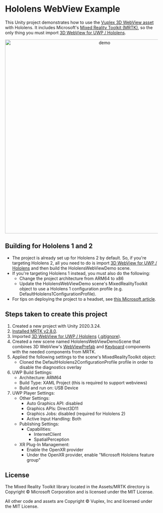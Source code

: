 # Hololens WebView Example

This Unity project demonstrates how to use the [Vuplex 3D WebView asset](https://developer.vuplex.com/webview/overview) with Hololens. It includes Microsoft's [Mixed Reality Toolkit (MRTK)](https://github.com/microsoft/MixedRealityToolkit-Unity), so the only thing you must import [3D WebView for UWP / Hololens](https://store.vuplex.com/webview/uwp).

<p align="center">
  <img alt="demo" src="./demo.gif" width="640">
</p>

## Building for Hololens 1 and 2

- The project is already set up for Hololens 2 by default. So, if you're targeting Hololens 2, all you need to do is import [3D WebView for UWP / Hololens](https://store.vuplex.com/webview/uwp) and then build the HololensWebViewDemo scene.
- If you're targeting Hololens 1 instead, you must also do the following:
    - Change the project architecture from ARM64 to x86
    - Update the HololensWebViewDemo scene's MixedRealityToolkit object to use a Hololens 1 configuration profile (e.g. DefaultHololens1ConfigurationProfile).
- For tips on deploying the project to a headset, see [this Microsoft article](https://docs.microsoft.com/en-us/windows/mixed-reality/using-visual-studio).

## Steps taken to create this project

1. Created a new project with Unity 2020.3.24.
2. [Installed MRTK v2.8.0](https://docs.microsoft.com/en-us/windows/mixed-reality/develop/unity/new-openxr-project-with-mrtk).
3. Imported [3D WebView for UWP / Hololens](https://store.vuplex.com/webview/uwp) ([.gitignore](./.gitignore#L74)).
4. Created a new scene named HololensWebViewDemoScene that combines 3D WebView's [WebViewPrefab](https://developer.vuplex.com/webview/WebViewPrefab) and [Keyboard](https://developer.vuplex.com/webview/Keyboard) components with the needed components from MRTK.
5. Applied the following settings to the scene's MixedRealityToolkit object:
    - Cloned the DefaultHololens2ConfigurationProfile profile in order to disable the diagnostics overlay
6. UWP Build Settings:
    - Architecture: ARM64
    - Build Type: XAML Project (this is required to support webviews)
    - Build and run on: USB Device
7. UWP Player Settings:
    - Other Settings:
        - Auto Graphics API: disabled
        - Graphics APIs: Direct3D11
        - Graphics Jobs: disabled (required for Hololens 2)
        - Active Input Handling: Both
    - Publishing Settings:
        - Capabilities:
            - InternetClient
            - SpatialPerception
    - XR Plug-In Management:
        - Enable the OpenXR provider
        - Under the OpenXR provider, enable "Microsoft Hololens feature group"

## License

The Mixed Reality Toolkit library located in the Assets/MRTK directory is Copyright © Microsoft Corporation and is licensed under the MIT License.

All other code and assets are Copyright © Vuplex, Inc and licensed under the MIT License.
